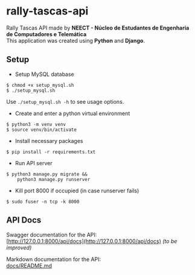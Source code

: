 # rally-tascas-api

Rally Tascas API made by **NEECT - Núcleo de Estudantes de Engenharia de Computadores e Telemática**  
This application was created using **Python** and **Django**.

## Setup
- Setup MySQL database
```
$ chmod +x setup_mysql.sh
$ ./setup_mysql.sh
```
Use ```./setup_mysql.sh -h``` to see usage options.

- Create and enter a python virtual environment 
```
$ python3 -m venv venv
$ source venv/bin/activate
```

- Install necessary packages
```
$ pip install -r requirements.txt
```

- Run API server
```
$ python3 manage.py migrate &&
    python3 manage.py runserver
```

- Kill port 8000 if occupied (in case runserver fails)
```
$ sudo fuser -n tcp -k 8000
```

## API Docs
Swagger documentation for the API:  
[http://127.0.0.1:8000/api/docs](http://127.0.0.1:8000/api/docs) *(to be improved)*

Markdown documentation for the API:  
[docs/README.md](docs/README.md)